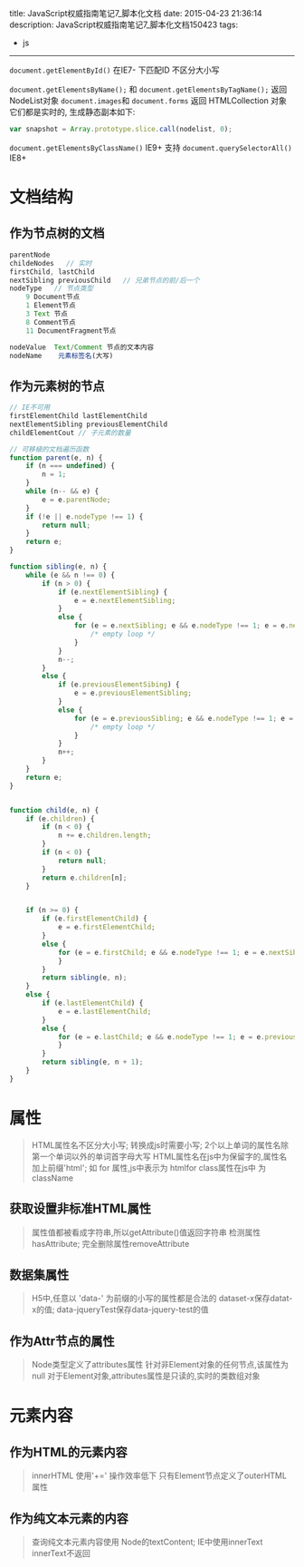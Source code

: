 title: JavaScript权威指南笔记7_脚本化文档
date: 2015-04-23 21:36:14
description:  JavaScript权威指南笔记7_脚本化文档150423
tags:
- js
---

`document.getElementById()` 在IE7- 下匹配ID 不区分大小写


`document.getElementsByName();` 和 `document.getElementsByTagName();` 返回 NodeList对象
`document.images`和 `document.forms` 返回 HTMLCollection 对象
它们都是实时的, 生成静态副本如下:
```js
var snapshot = Array.prototype.slice.call(nodelist, 0);
```

`document.getElementsByClassName()` IE9+ 支持
`document.querySelectorAll()`       IE8+

# 文档结构
## 作为节点树的文档
```js
parentNode
childeNodes   // 实时
firstChild, lastChild
nextSibling previousChild   // 兄弟节点的前/后一个
nodeType   // 节点类型
    9 Document节点
    1 Element节点
    3 Text 节点
    8 Comment节点
    11 DocumentFragment节点

nodeValue  Text/Comment 节点的文本内容
nodeName    元素标签名(大写)
```

## 作为元素树的节点   
```js
// IE不可用
firstElementChild lastElementChild
nextElementSibling previousElementChild 
childElementCout // 子元素的数量
```

```js
// 可移植的文档遍历函数
function parent(e, n) {
    if (n === undefined) {
        n = 1;
    }
    while (n-- && e) {
        e = e.parentNode;
    }
    if (!e || e.nodeType !== 1) {
        return null;
    }
    return e;
}

function sibling(e, n) {
    while (e && n !== 0) {
        if (n > 0) {
            if (e.nextElementSibling) {
                e = e.nextElementSibling;
            }
            else {
                for (e = e.nextSibling; e && e.nodeType !== 1; e = e.nextSibling) {
                    /* empty loop */
                }
            }
            n--;
        }
        else {
            if (e.previousElementSibing) {
                e = e.previousElementSibling;
            }
            else {
                for (e = e.previousSibling; e && e.nodeType !== 1; e = e.previousSibling) {
                    /* empty loop */
                }
            }
            n++;
        }
    }
    return e;
}


function child(e, n) {
    if (e.children) {
        if (n < 0) {
            n += e.children.length;
        }
        if (n < 0) {
            return null;
        }
        return e.children[n];
    }


    if (n >= 0) {
        if (e.firstElementChild) {
            e = e.firstElementChild;
        }
        else {
            for (e = e.firstChild; e && e.nodeType !== 1; e = e.nextSibling) {
            }
        }
        return sibling(e, n);
    }
    else {
        if (e.lastElementChild) {
            e = e.lastElementChild;
        }
        else {
            for (e = e.lastChild; e && e.nodeType !== 1; e = e.previousSibling) {
            }
        }
        return sibling(e, n + 1);
    }
}
```

# 属性

> HTML属性名不区分大小写; 转换成js时需要小写; 2个以上单词的属性名除第一个单词以外的单词首字母大写
> HTML属性名在js中为保留字的,属性名加上前缀'html'; 如 for 属性,js中表示为 htmlfor
> class属性在js中 为 className

## 获取设置非标准HTML属性
> 属性值都被看成字符串,所以getAttribute()值返回字符串
> 检测属性hasAttribute; 完全删除属性removeAttribute


## 数据集属性
> H5中,任意以 'data-' 为前缀的小写的属性都是合法的
> dataset-x保存datat-x的值; data-jqueryTest保存data-jquery-test的值

## 作为Attr节点的属性

> Node类型定义了attributes属性
> 针对非Element对象的任何节点,该属性为null
> 对于Element对象,attributes属性是只读的,实时的类数组对象



# 元素内容

## 作为HTML的元素内容
> innerHTML 使用'+=' 操作效率低下
> 只有Element节点定义了outerHTML属性

## 作为纯文本元素的内容
> 查询纯文本元素内容使用 Node的textContent; IE中使用innerText
> innerText不返回<script> 元素内容,针对 <table> <tr> <td> 为只读属性

## 作为Text节点的元素内容
> nodeValue 属性可以读/写, 可以改变Text节点所显示的内容

# 创建/插入/删除节点
## 创建节点
```js
///Text节点
document.createTextNode('text node content');
```
> 每一个几点都有 cloneNode()方法, 返回该节点的一个全新副本
> 传递参数 true 能地鬼复制所有后代节点

## 插入节点
> Node的方法 appendChild() 和 insertBefore()
> 在已存在的文档中的一个节点再次插入,那个节点将自动从它当前的位置删除并在新的位置重新插入

## 删除替换节点

> removeChild() 从文档中删除一个节点
> replaceChild() 删除 一个子节点并用新节点替代
```js
node.parentNode.replaceChild(document.createTextNode('new TextNode'), node)
```

# 坐标
> 文档坐标,相对于文档左上角
> 视口坐标, 相对于浏览器去除外壳的左上角

```js
// 查询窗口滚动条位置
function getScrollOffsets(w) {
    w = w || window;
    // 现代浏览器 IE9+
    if (w.pageXOffset != null) {
        return {x: w.pageXOffset, y: w.pageYOffset};
    }
    // IE8-
    var d = w.document;
    if (document.compatMode == "CSS1Compat") {
        return {
            x: d.documentElement.scrollLeft,
            y: d.documentElement.scrollTop
        };
    }
    // 怪异模式下
    return {
        x: d.body.scrollLeft,
        y: d.body.scrollTop
    };
}
```

```js
// 查询窗口视口尺寸
function getViewportSize(w) {
    w = w || window;
    // 现代浏览器 IE9+
    if (w.innerWidth != null) {
        return {w: w.innerWidth, h: w.innerHeight};
    }
    // IE8-
    var d = w.document;
    if (document.compatMode == "CSS1Compat") {
        return {
            w: d.documentElement.clientWidth,
            h: d.documentElement.clientHeight
        };
    }
    // 怪异模式下
    return {
        w: d.body.clientWidth,
        h: d.body.clientWidth
    };
}
```



## 查询元素的几何尺寸
> getBoundingClientRect() 返回元素  left right top 和 bottom的对象; 现代浏览器还包括width和height
> 查询内联元素每个独立举行: getClientRects()


## 滚动
> scrollTo() / scrollBy()

## 其他
```js
// 获取 e 的位置  
function getElePosition(e) {
    var x = 0;
    var y = 0;
    while (e != null) {
        x += e.offsetLeft;
        y += e.offsetTop;
        e = e.offsetParent;
    }

    return {
        x: x,
        y: y
    };
}
```

```js
// 获取文档选取内容
function getSelection() {
    return window.getSelection ? window.getSelection().toString() : document.selection.createRange().text;
}

// 对于 文本输入域和 textarea  // IE9+
el.value.substring(el.selectionStart, el.selectionEnd);
```



-----------------------

> ### 文章若有纰漏请大家补充指正,谢谢~~
> [http://blog.xinshangshangxin.com](http://blog.xinshangshangxin.com) SHANG殇
